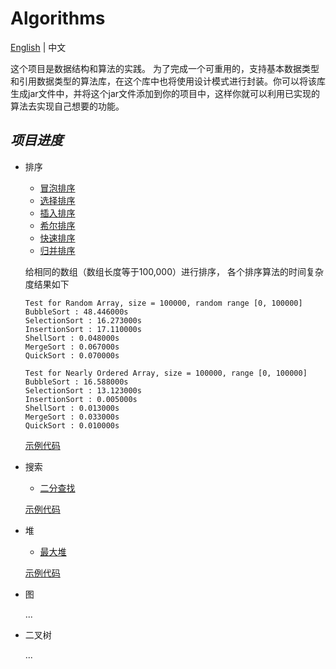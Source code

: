 # Algorithms

[English](https://github.com/InnoFang/Algorithms/blob/master/README.md) | 中文

这个项目是数据结构和算法的实践。 为了完成一个可重用的，支持基本数据类型和引用数据类型的算法库，在这个库中也将使用设计模式进行封装。你可以将该库生成jar文件中，并将这个jar文件添加到你的项目中，这样你就可以利用已实现的算法去实现自己想要的功能。

## _项目进度_

 + 排序
   - [冒泡排序](https://github.com/InnoFang/Algorithms/blob/master/src/io/innofang/sort/impl/BubbleSort.java)
   - [选择排序](https://github.com/InnoFang/Algorithms/blob/master/src/io/innofang/sort/impl/SelectionSort.java)
   - [插入排序](https://github.com/InnoFang/Algorithms/blob/master/src/io/innofang/sort/impl/InsertionSort.java)
   - [希尔排序](https://github.com/InnoFang/Algorithms/blob/master/src/io/innofang/sort/impl/ShellSort.java)
   - [快速排序](https://github.com/InnoFang/Algorithms/blob/master/src/io/innofang/sort/impl/QuickSort.java)
   - [归并排序](https://github.com/InnoFang/Algorithms/blob/master/src/io/innofang/sort/impl/MergeSort.java)

    给相同的数组（数组长度等于100,000）进行排序， 各个排序算法的时间复杂度结果如下
    ```console
    Test for Random Array, size = 100000, random range [0, 100000]
    BubbleSort : 48.446000s
    SelectionSort : 16.273000s
    InsertionSort : 17.110000s
    ShellSort : 0.048000s
    MergeSort : 0.067000s
    QuickSort : 0.070000s

    Test for Nearly Ordered Array, size = 100000, range [0, 100000]
    BubbleSort : 16.588000s
    SelectionSort : 13.123000s
    InsertionSort : 0.005000s
    ShellSort : 0.013000s
    MergeSort : 0.033000s
    QuickSort : 0.010000s
    ```
    [示例代码](https://github.com/InnoFang/Algorithms/blob/master/src/io/innofang/SortTest.java)

 + 搜索
   
   - [二分查找](https://github.com/InnoFang/Algorithms/blob/master/src/io/innofang/search/BinarySearch.java)

    [示例代码](https://github.com/InnoFang/Algorithms/blob/master/src/io/innofang/SearchTest.java)

 + 堆
 
   - [最大堆](https://github.com/innofang/Algorithms/blob/master/src/io/innofang/heap/Heap.java)

    [示例代码](https://github.com/InnoFang/Algorithms/blob/master/src/io/innofang/HeapTest.java)

 + 图
 
   ...

 + 二叉树
 
   ...
   
